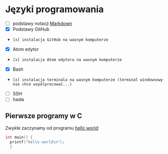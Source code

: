 # Języki programowania

- [ ] podstawy notacji [Markdown](https://daringfireball.net/projects/markdown/syntax)
- [x] Podstawy GitHub
-     [x] instalacja GitHub na wasnym komputerze
- [x] Atom edytor
-     [x] instalacja Atom edytora na wasnym komputerze
- [x] Bash
-     [x] instalacja terminala na wasnym komputerze (terminal windowsowy nie chce wspólpracować...)
- [ ] SSH
- [ ] hasła

## Pierwsze programy w C

Zwykle zaczynamy od programu [hello world](/):

```c
int main() {
  printf("hello world\n");
  }
```
